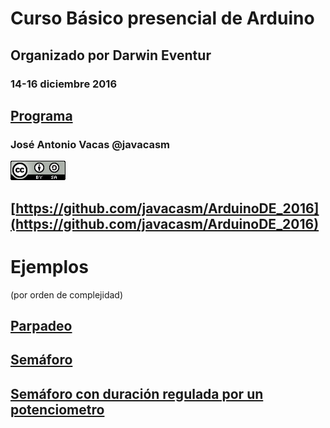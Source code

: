 # Curso Básico presencial de Arduino

## Organizado por Darwin Eventur

### 14-16 diciembre 2016

## [Programa](./programa.md)

### José Antonio Vacas @javacasm

![cc](./images/CCbySQ_88x31.png)

## [https://github.com/javacasm/ArduinoDE_2016](https://github.com/javacasm/ArduinoDE_2016)

# Ejemplos

(por orden de complejidad)

## [Parpadeo](./Parpadep/Parpadeo.ino)

## [Semáforo](./semaforo/semaforo.ino)

## [Semáforo con duración regulada por un potenciometro](./semaforovariable/semaforovariable.ino)
